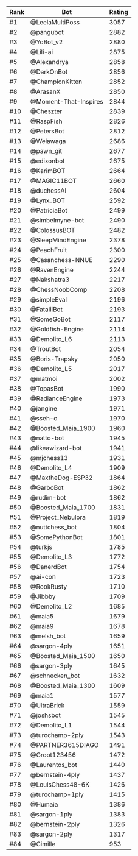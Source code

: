Rank|Bot|Rating
---|---|---
#1|@LeelaMultiPoss|3057
#2|@pangubot|2882
#3|@YoBot_v2|2880
#4|@Lili-ai|2875
#5|@Alexandrya|2858
#6|@DarkOnBot|2856
#7|@ChampionKitten|2852
#8|@ArasanX|2850
#9|@Moment-That-Inspires|2844
#10|@Cheszter|2839
#11|@RaspFish|2826
#12|@PetersBot|2812
#13|@Weiawaga|2686
#14|@pawn_git|2677
#15|@edixonbot|2675
#16|@KarimBOT|2664
#17|@MAGIC11BOT|2660
#18|@duchessAI|2604
#19|@Lynx_BOT|2592
#20|@PatriciaBot|2499
#21|@simbelmyne-bot|2490
#22|@ColossusBOT|2482
#23|@SleepMindEngine|2378
#24|@PeachFruit|2300
#25|@Casanchess-NNUE|2290
#26|@RavenEngine|2244
#27|@Nakshatra3|2217
#28|@ChessNoobComp|2208
#29|@simpleEval|2196
#30|@FataliiBot|2193
#31|@SomeGoBot|2117
#32|@Goldfish-Engine|2114
#33|@Demolito_L6|2113
#34|@TroutBot|2054
#35|@Boris-Trapsky|2050
#36|@Demolito_L5|2017
#37|@matmoi|2002
#38|@TopasBot|1990
#39|@RadianceEngine|1973
#40|@jangine|1971
#41|@sseh-c|1970
#42|@Boosted_Maia_1900|1960
#43|@natto-bot|1945
#44|@likeawizard-bot|1941
#45|@mjchess13|1931
#46|@Demolito_L4|1909
#47|@MaxtheDog-ESP32|1864
#48|@GarboBot|1862
#49|@rudim-bot|1862
#50|@Boosted_Maia_1700|1831
#51|@Project_Nebulora|1819
#52|@nuttchess_bot|1804
#53|@SomePythonBot|1801
#54|@turkjs|1785
#55|@Demolito_L3|1772
#56|@DanerdBot|1754
#57|@ai-con|1723
#58|@RookRusty|1710
#59|@Jibbby|1709
#60|@Demolito_L2|1685
#61|@maia5|1679
#62|@maia9|1678
#63|@melsh_bot|1659
#64|@sargon-4ply|1651
#65|@Boosted_Maia_1500|1650
#66|@sargon-3ply|1645
#67|@schnecken_bot|1632
#68|@Boosted_Maia_1300|1609
#69|@maia1|1577
#70|@UltraBrick|1559
#71|@joshsbot|1545
#72|@Demolito_L1|1544
#73|@turochamp-2ply|1543
#74|@PARTNER3615DIAGO|1491
#75|@Groot123456|1472
#76|@Laurentos_bot|1440
#77|@bernstein-4ply|1437
#78|@LouisChess48-6K|1426
#79|@turochamp-1ply|1415
#80|@Humaia|1386
#81|@sargon-1ply|1383
#82|@bernstein-2ply|1326
#83|@sargon-2ply|1317
#84|@Cimille|953
